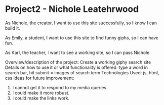 # Project2 - Nichole Leatehrwood
As Nichole, the creator, I want to use this site successfully, so I know I can build it. 

As Emily, a student, I want to use this site to find funny giphs, so I can have fun.

As Karl, the teacher, I want to see a working site, so I can pass Nichole. 

Overview/description of the project: Create a working giphy search site
Details on how to use it or what functionality is offered: type a word in search bar, hit submit = images of search term
Technologies Used: js, html, css
Ideas for future improvement:  
1. I cannot get it to respond to my media queries.
2. I could make it more robust.
3. I could make the links work.
 
